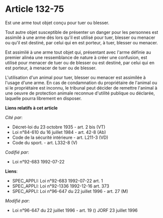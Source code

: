 # Article 132-75

Est une arme tout objet conçu pour tuer ou blesser.

Tout autre objet susceptible de présenter un danger pour les personnes est assimilé à une arme dès lors qu'il est utilisé
pour tuer, blesser ou menacer ou qu'il est destiné, par celui qui en est porteur, à tuer, blesser ou menacer.

Est assimilé à une arme tout objet qui, présentant avec l'arme définie au premier alinéa une ressemblance de nature à créer
une confusion, est utilisé pour menacer de tuer ou de blesser ou est destiné, par celui qui en est porteur, à menacer de tuer
ou de blesser.

L'utilisation d'un animal pour tuer, blesser ou menacer est assimilée à l'usage d'une arme. En cas de condamnation du
propriétaire de l'animal ou si le propriétaire est inconnu, le tribunal peut décider de remettre l'animal à une oeuvre de
protection animale reconnue d'utilité publique ou déclarée, laquelle pourra librement en disposer.

**Liens relatifs à cet article**

_Cité par_:

  - Décret-loi du 23 octobre 1935 - art. 2 bis (VT)
  - Loi n°84-610 du 16 juillet 1984 - art. 42-8 (Ab)
  - Code de la sécurité intérieure - art. L211-3 (VD)
  - Code du sport. - art. L332-8 (V)

_Codifié par_:

  - Loi n°92-683 1992-07-22

**Liens**:

  - SPEC_APPLI: Loi n°92-683 1992-07-22 art. 1
  - SPEC_APPLI: Loi n°92-1336 1992-12-16 art. 373
  - SPEC_APPLI: Loi n°96-647 du 22 juillet 1996 - art. 27 (M)

_Modifié par_:

  - Loi n°96-647 du 22 juillet 1996 - art. 19 () JORF 23 juillet 1996
